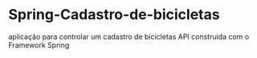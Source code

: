 # Spring-Cadastro-de-bicicletas
aplicação para controlar um cadastro de bicicletas API construida com o Framework Spring 
